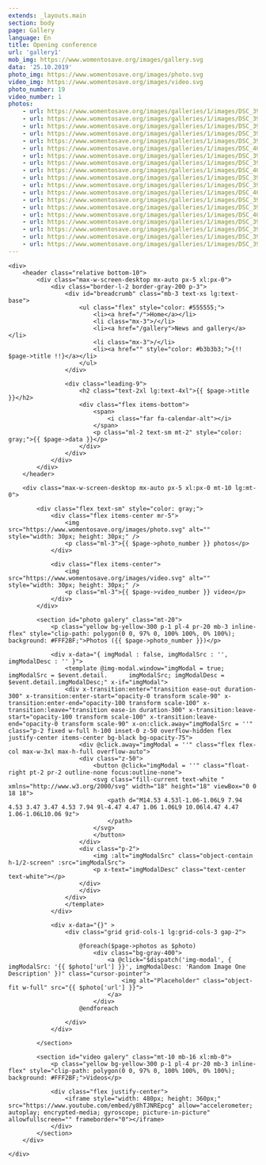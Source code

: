```yaml
---
extends: _layouts.main
section: body
page: Gallery
language: En
title: Opening conference
url: 'gallery1'
mob_img: https://www.womentosave.org/images/gallery.svg 
data: '25.10.2019' 
photo_img: https://www.womentosave.org/images/photo.svg
video_img: https://www.womentosave.org/images/video.svg
photo_number: 19
video_number: 1 
photos:
    - url: https://www.womentosave.org/images/galleries/1/images/DSC_3940.JPG
    - url: https://www.womentosave.org/images/galleries/1/images/DSC_3968.JPG
    - url: https://www.womentosave.org/images/galleries/1/images/DSC_3999.JPG
    - url: https://www.womentosave.org/images/galleries/1/images/DSC_3941.JPG
    - url: https://www.womentosave.org/images/galleries/1/images/DSC_3971.JPG
    - url: https://www.womentosave.org/images/galleries/1/images/DSC_4002.JPG
    - url: https://www.womentosave.org/images/galleries/1/images/DSC_3946.JPG
    - url: https://www.womentosave.org/images/galleries/1/images/DSC_3975.JPG
    - url: https://www.womentosave.org/images/galleries/1/images/DSC_4010.JPG
    - url: https://www.womentosave.org/images/galleries/1/images/DSC_3947.JPG
    - url: https://www.womentosave.org/images/galleries/1/images/DSC_3982.JPG
    - url: https://www.womentosave.org/images/galleries/1/images/DSC_4012.JPG
    - url: https://www.womentosave.org/images/galleries/1/images/DSC_3959.JPG
    - url: https://www.womentosave.org/images/galleries/1/images/DSC_3989.JPG
    - url: https://www.womentosave.org/images/galleries/1/images/DSC_4017.JPG
    - url: https://www.womentosave.org/images/galleries/1/images/DSC_3961.JPG
    - url: https://www.womentosave.org/images/galleries/1/images/DSC_3992.JPG
    - url: https://www.womentosave.org/images/galleries/1/images/DSC_3963.JPG
    - url: https://www.womentosave.org/images/galleries/1/images/DSC_3994.JPG
---
```


    <div>
        <header class="relative bottom-10">
            <div class="max-w-screen-desktop mx-auto px-5 xl:px-0">
                <div class="border-l-2 border-gray-200 p-3">
                    <div id="breadcrumb" class="mb-3 text-xs lg:text-base">
                        <ul class="flex" style="color: #555555;">
                            <li><a href="/">Home</a></li>
                            <li class="mx-3">/</li>
                            <li><a href="/gallery">News and gallery</a></li>
                            <li class="mx-3">/</li>
                            <li><a href="" style="color: #b3b3b3;">{!! $page->title !!}</a></li>
                        </ul>
                    </div>
                        
                    <div class="leading-9">
                        <h2 class="text-2xl lg:text-4xl">{{ $page->title }}</h2>
                        <div class="flex items-bottom">
                            <span>
                                <i class="far fa-calendar-alt"></i>
                            </span>
                            <p class="ml-2 text-sm mt-2" style="color: gray;">{{ $page->data }}</p>
                        </div>
                    </div>
                </div>
            </div>
        </header>

        <div class="max-w-screen-desktop mx-auto px-5 xl:px-0 mt-10 lg:mt-0">
        
            <div class="flex text-sm" style="color: gray;">
                <div class="flex items-center mr-5">
                    <img src="https://www.womentosave.org/images/photo.svg" alt="" style="width: 30px; height: 30px;" />
                    <p class="ml-3">{{ $page->photo_number }} photos</p>
                </div>

                <div class="flex items-center">
                    <img src="https://www.womentosave.org/images/video.svg" alt="" style="width: 30px; height: 30px;" />
                    <p class="ml-3">{{ $page->video_number }} video</p>
                </div>
            </div>

            <section id="photo galery" class="mt-20">
                <p class="yellow bg-yellow-300 p-1 pl-4 pr-20 mb-3 inline-flex" style="clip-path: polygon(0 0, 97% 0, 100% 100%, 0% 100%); background: #FFF2BF;">Photos ({{ $page->photo_number }})</p>
            
                <div x-data="{ imgModal : false, imgModalSrc : '', imgModalDesc : '' }">
                    <template @img-modal.window="imgModal = true; imgModalSrc = $event.detail.      imgModalSrc; imgModalDesc = $event.detail.imgModalDesc;" x-if="imgModal">
                    <div x-transition:enter="transition ease-out duration-300" x-transition:enter-start="opacity-0 transform scale-90" x-transition:enter-end="opacity-100 transform scale-100" x-transition:leave="transition ease-in duration-300" x-transition:leave-start="opacity-100 transform scale-100" x-transition:leave-end="opacity-0 transform scale-90" x-on:click.away="imgModalSrc = ''" class="p-2 fixed w-full h-100 inset-0 z-50 overflow-hidden flex justify-center items-center bg-black bg-opacity-75">
                        <div @click.away="imgModal = ''" class="flex flex-col max-w-3xl max-h-full overflow-auto">
                        <div class="z-50">
                            <button @click="imgModal = ''" class="float-right pt-2 pr-2 outline-none focus:outline-none">
                            <svg class="fill-current text-white " xmlns="http://www.w3.org/2000/svg" width="18" height="18" viewBox="0 0 18 18">
                                <path d="M14.53 4.53l-1.06-1.06L9 7.94 4.53 3.47 3.47 4.53 7.94 9l-4.47 4.47 1.06 1.06L9 10.06l4.47 4.47 1.06-1.06L10.06 9z">
                                </path>
                            </svg>
                            </button>
                        </div>
                        <div class="p-2">
                            <img :alt="imgModalSrc" class="object-contain h-1/2-screen" :src="imgModalSrc">
                            <p x-text="imgModalDesc" class="text-center text-white"></p>
                        </div>
                        </div>
                    </div>
                    </template>
                </div>
                
                <div x-data="{}" >
                    <div class="grid grid-cols-1 lg:grid-cols-3 gap-2">
                            
                        @foreach($page->photos as $photo)
                            <div class="bg-gray-400">
                                <a @click="$dispatch('img-modal', {  imgModalSrc: '{{ $photo['url'] }}', imgModalDesc: 'Random Image One Description' })" class="cursor-pointer">
                                    <img alt="Placeholder" class="object-fit w-full" src="{{ $photo['url'] }}">
                                </a>
                            </div>
                        @endforeach
                        
                    </div>
                </div>

            </section>

            <section id="video galery" class="mt-10 mb-16 xl:mb-0">
                <p class="yellow bg-yellow-300 p-1 pl-4 pr-20 mb-3 inline-flex" style="clip-path: polygon(0 0, 97% 0, 100% 100%, 0% 100%); background: #FFF2BF;">Videos</p>

                <div class="flex justify-center">
                    <iframe style="width: 480px; height: 360px;" src="https://www.youtube.com/embed/y8hTJNREpcg" allow="accelerometer; autoplay; encrypted-media; gyroscope; picture-in-picture" allowfullscreen="" frameborder="0"></iframe>
                </div>
            </section>
        </div>

    </div>


    






